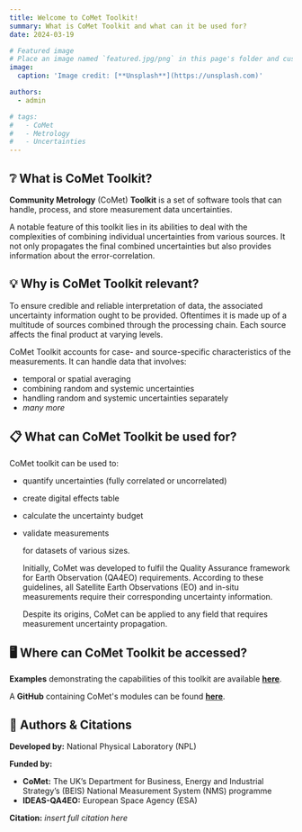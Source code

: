 ```yaml
---
title: Welcome to CoMet Toolkit!
summary: What is CoMet Toolkit and what can it be used for?
date: 2024-03-19

# Featured image
# Place an image named `featured.jpg/png` in this page's folder and customize its options here.
image:
  caption: 'Image credit: [**Unsplash**](https://unsplash.com)'

authors:
  - admin

# tags:
#   - CoMet
#   - Metrology
#   - Uncertainties
---
```


<!-- Welcome 👋 -->

## ❔ What is CoMet Toolkit?

  **Community Metrology** (CoMet) **Toolkit** is a set of software tools that can handle, process, and store measurement data uncertainties.

  A notable feature of this toolkit lies in its abilities to deal with the complexities of combining individual uncertainties from various sources. It not only propagates the final combined uncertainties but also provides information about the error-correlation. 

## 💡 Why is CoMet Toolkit relevant?

  To ensure credible and reliable interpretation of data, the associated uncertainty information ought to be provided. Oftentimes it is made up of a multitude of sources combined through the processing chain. Each source affects the final product at varying levels.
  
  CoMet Toolkit accounts for case- and source-specific characteristics of the measurements. It can handle data that involves:

- temporal or spatial averaging
- combining random and systemic uncertainties
- handling random and systemic uncertainties separately
- _many more_

## 📋 What can CoMet Toolkit be used for?

  CoMet toolkit can be used to:
  
- quantify uncertainties (fully correlated or uncorrelated)
- create digital effects table
- calculate the uncertainty budget
- validate measurements
  
  for datasets of various sizes. 
  
  Initially, CoMet was developed to fulfil the Quality Assurance framework for Earth Observation (QA4EO) requirements. According to these guidelines, all Satellite Earth Observations (EO) and in-situ measurements require their corresponding uncertainty information. 
  
  Despite its origins, CoMet can be applied to any field that requires measurement uncertainty propagation. 

## 🖥️ Where can CoMet Toolkit be accessed?

  **Examples** demonstrating the capabilities of this toolkit are available [**here**](https://www.comet-toolkit.org/examples/). 
  
  A **GitHub** containing CoMet's modules can be found [**here**](https://github.com/comet-toolkit). 

## 👋 Authors & Citations

  **Developed by:** National Physical Laboratory (NPL)
  
  **Funded by:** 
  - **CoMet:** The UK’s Department for Business, Energy and Industrial Strategy’s (BEIS) National Measurement System (NMS) programme
  - **IDEAS-QA4EO:** European Space Agency (ESA)
  
  **Citation:** _insert full citation here_ 


<!-- 1. The Hugo Blox website builder for Hugo, along with its starter templates, is designed for professional creators, educators, and teams/organizations - although it can be used to create any kind of site
2. The template can be modified and customised to suit your needs. It's a good platform for anyone looking to take control of their data and online identity whilst having the convenience to start off with a **no-code solution (write in Markdown and customize with YAML parameters)** and having **flexibility to later add even deeper personalization with HTML and CSS**
3. You can work with all your favourite tools and apps with hundreds of plugins and integrations to speed up your workflows, interact with your readers, and much more

[//]: # ([![The template is mobile first with a responsive design to ensure that your site looks stunning on every device.]&#40;https://raw.githubusercontent.com/wowchemy/wowchemy-hugo-modules/main/starters/academic/preview.png&#41;]&#40;https://hugoblox.com&#41;)

### Get Started

- 👉 [**Create a new site**](https://hugoblox.com/templates/)
- 📚 [**Personalize your site**](https://docs.hugoblox.com/)
- 💬 [Chat with the **Hugo Blox community**](https://discord.gg/z8wNYzb) or [**Hugo community**](https://discourse.gohugo.io)
- 🐦 Twitter: [@GetResearchDev](https://twitter.com/GetResearchDev) [@GeorgeCushen](https://twitter.com/GeorgeCushen) #MadeWithHugoBlox
- 💡 [Request a **feature** or report a **bug** for _Hugo Blox_](https://github.com/HugoBlox/hugo-blox-builder/issues)
- ⬆️ **Updating Hugo Blox?** View the [Update Guide](https://docs.hugoblox.com/reference/update/) and [Release Notes](https://github.com/HugoBlox/hugo-blox-builder/releases)

## Crowd-funded open-source software

To help us develop this template and software sustainably under the MIT license, we ask all individuals and businesses that use it to help support its ongoing maintenance and development via sponsorship.

### [❤️ Click here to become a sponsor and help support Hugo Blox's future ❤️](https://hugoblox.com/sponsor/)

As a token of appreciation for sponsoring, you can **unlock [these](https://hugoblox.com/sponsor/) awesome rewards and extra features 🦄✨**

## Ecosystem

- **[Bibtex To Markdown](https://github.com/GetRD/academic-file-converter):** Automatically import publications from BibTeX

## Inspiration

[Learn what other **creators**](https://hugoblox.com/creators/) are building with this template.

## Features

- **Page builder** - Create _anything_ with no-code [**blocks**](https://hugoblox.com/blocks/) and [**elements**](https://docs.hugoblox.com/reference/markdown/)
- **Edit any type of content** - Blog posts, publications, talks, slides, projects, and more!
- **Create content** in [**Markdown**](https://docs.hugoblox.com/reference/markdown/), [**Jupyter**](https://docs.hugoblox.com/getting-started/cms/), or [**RStudio**](https://docs.hugoblox.com/getting-started/cms/)
- **Plugin System** - Fully customizable [**color** and **font themes**](https://docs.hugoblox.com/getting-started/customize/)
- **Display Code and Math** - Code syntax highlighting and LaTeX math supported
- **Integrations** - [Google Analytics](https://analytics.google.com), [Disqus commenting](https://disqus.com), Maps, Contact Forms, and more!
- **Beautiful Site** - Simple and refreshing one-page design
- **Industry-Leading SEO** - Help get your website found on search engines and social media
- **Media Galleries** - Display your images and videos with captions in a customizable gallery
- **Mobile Friendly** - Look amazing on every screen with a mobile friendly version of your site
- **Multi-language** - 35+ language packs including English, 中文, and Português
- **Multi-user** - Each author gets their own profile page
- **Privacy Pack** - Assists with GDPR
- **Stand Out** - Bring your site to life with animation, parallax backgrounds, and scroll effects
- **One-Click Deployment** - No servers. No databases. Only files. -->

<!-- ## Themes

Hugo Blox and its templates come with **automatic day (light) and night (dark) mode** built-in. Visitors can choose their preferred mode by clicking the sun/moon icon in the header.

[Choose a stunning **theme** and **font**](https://docs.hugoblox.com/getting-started/customize/) for your site. Themes are fully customizable.

## License

Copyright 2016-present [George Cushen](https://georgecushen.com).

Released under the [MIT](https://github.com/HugoBlox/hugo-blox-builder/blob/main/LICENSE.md) license. -->
